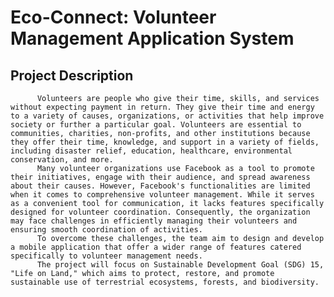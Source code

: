 # Eco-Connect: Volunteer Management Application System


## Project Description

          Volunteers are people who give their time, skills, and services without expecting payment in return. They give their time and energy to a variety of causes, organizations, or activities that help improve society or further a particular goal. Volunteers are essential to communities, charities, non-profits, and other institutions because they offer their time, knowledge, and support in a variety of fields, including disaster relief, education, healthcare, environmental conservation, and more. 
          Many volunteer organizations use Facebook as a tool to promote their initiatives, engage with their audience, and spread awareness about their causes. However, Facebook's functionalities are limited when it comes to comprehensive volunteer management. While it serves as a convenient tool for communication, it lacks features specifically designed for volunteer coordination. Consequently, the organization may face challenges in efficiently managing their volunteers and ensuring smooth coordination of activities. 
          To overcome these challenges, the team aim to design and develop a mobile application that offer a wider range of features catered specifically to volunteer management needs. 
          The project will focus on Sustainable Development Goal (SDG) 15, "Life on Land," which aims to protect, restore, and promote sustainable use of terrestrial ecosystems, forests, and biodiversity.





